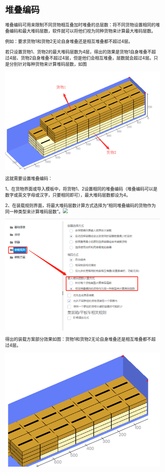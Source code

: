 # 堆叠编码

堆叠编码可用来限制不同货物相互叠加时堆叠的总层数：将不同货物设置相同的堆叠编码和最大堆码层数，软件就可以将他们视为同种货物来计算最大堆码层数。

例如：要求货物1和货物2无论自身堆叠还是相互堆叠都不超过4层。

若只设置货物1、货物2的最大堆码层数为4层，得出的效果是货物1自身堆叠不超过4层、货物2自身堆叠不超过4层，但是他们会相互堆叠，层数就会超过4层。只是分别针对每种货物来计算堆码层数，如图

![](../../../.gitbook/assets/QQ截图20180905101617.png)

这就需要设置堆叠编码：

1、在货物界面或导入模板中，将货物1、2设置相同的堆叠编码（堆叠编码可以是数字或英文字母或汉字，只要相同即可），最大堆码层数都设为4。

2、在装载规则界面，将最大堆码层数计算方式选择为“相同堆叠编码的货物作为同一种类型来计算堆码层数”。![](https://github.com/loadmaster-inc/doc/tree/a57bfc4f602098b83a14d9899ca37e88e18e4334/.gitbook/assets/QQ截图201809051023335.png)

![](../../../.gitbook/assets/25%20%281%29.png)

得出的装载方案部分效果如图：货物1和货物2无论自身堆叠还是相互堆叠都不超过4层。

![](../../../.gitbook/assets/27%20%281%29.png)

